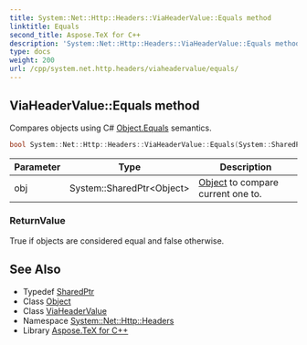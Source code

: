 ```yaml
---
title: System::Net::Http::Headers::ViaHeaderValue::Equals method
linktitle: Equals
second_title: Aspose.TeX for C++
description: 'System::Net::Http::Headers::ViaHeaderValue::Equals method. Compares objects using C# Object.Equals semantics in C++.'
type: docs
weight: 200
url: /cpp/system.net.http.headers/viaheadervalue/equals/
---
```

## ViaHeaderValue::Equals method


Compares objects using C# [Object.Equals](../../../system/object/equals/) semantics.

```cpp
bool System::Net::Http::Headers::ViaHeaderValue::Equals(System::SharedPtr<Object> obj) override
```


| Parameter | Type | Description |
| --- | --- | --- |
| obj | System::SharedPtr\<Object\> | [Object](../../../system/object/) to compare current one to. |

### ReturnValue

True if objects are considered equal and false otherwise.

## See Also

* Typedef [SharedPtr](../../../system/sharedptr/)
* Class [Object](../../../system/object/)
* Class [ViaHeaderValue](../)
* Namespace [System::Net::Http::Headers](../../)
* Library [Aspose.TeX for C++](../../../)
